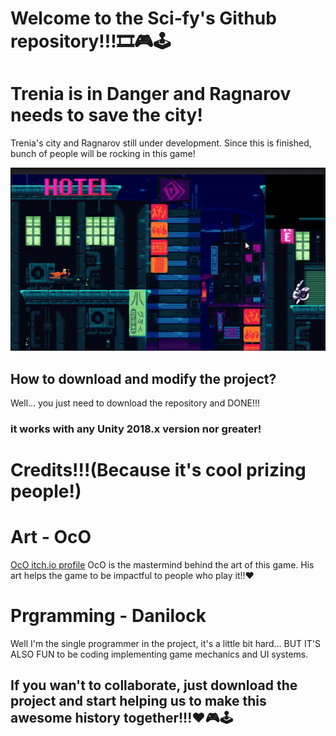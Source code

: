 # Welcome to the Sci-fy's Github repository!!!🎞🎮🕹

# Trenia is in Danger and Ragnarov needs to save the city!
Trenia's city and Ragnarov still under development. Since this is finished, bunch of people will be rocking in this game!

![GitHub Logo](/External/Review.gif)

## How to download and modify the project?

Well... you just need to download the repository and DONE!!!
### **it works with any Unity 2018.x version nor greater!**

# Credits!!!(Because it's cool prizing people!)

# **Art** - OcO
[OcO itch.io profile](https://oco.itch.io/)
OcO is the mastermind behind the art of this game. His art helps the game to be impactful to people who play it!!❤

# **Prgramming** - Danilock
Well I'm the single programmer in the project, it's a little bit hard... BUT IT'S ALSO FUN to be coding implementing game mechanics and UI systems.

## If you wan't to collaborate, just download the project and start helping us to make this awesome history together!!!❤🎮🕹
